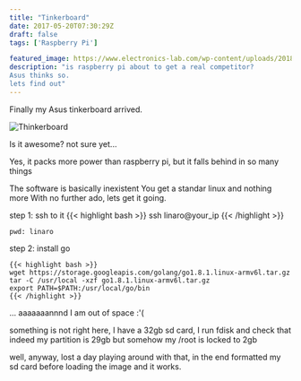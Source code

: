 ```yaml
---
title: "Tinkerboard"
date: 2017-05-20T07:30:29Z
draft: false
tags: ['Raspberry Pi']

featured_image: https://www.electronics-lab.com/wp-content/uploads/2018/01/tinkerboard-S.jpg
description: "is raspberry pi about to get a real competitor?
Asus thinks so.
lets find out"
---
```


Finally my Asus tinkerboard arrived.

![Thinkerboard](https://www.distrelec.ch/Web/WebShopImages/landscape_large/5-/01/Asus_TinkerBoard_30083025-01.jpg)


Is it awesome?
not sure yet...

Yes, it packs more power than raspberry pi, but it falls behind in so many things

The software is basically inexistent
You get a standar linux and nothing more
With no further ado, lets get it going.

step 1: ssh to it
	{{< highlight bash >}}
	ssh linaro@your_ip
	{{< /highlight >}}
	
	pwd: linaro

step 2: install go

	{{< highlight bash >}}
	wget https://storage.googleapis.com/golang/go1.8.1.linux-armv6l.tar.gz
	tar -C /usr/local -xzf go1.8.1.linux-armv6l.tar.gz
	export PATH=$PATH:/usr/local/go/bin
	{{< /highlight >}}

... aaaaaaannnd I am out of space :'(

something is not right here, I have a 32gb sd card,
I run fdisk and check that indeed my partition is 29gb
but somehow my /root is locked to 2gb

well, anyway, lost a day playing around with that,
in the end formatted my sd card before loading the image
and it works.